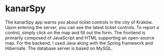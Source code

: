 # kanarSpy
The kanarSpy app warns you about ticket controls in the city of Kraków. Upon entering the server, you can see the latest ticket controls. To report a control, simply click on the map and fill out the form. The frontend is primarily composed of JavaScript and HTML supporting an open-source map. For the backend, I used Java along with the Spring framework and Hibernate. The database server is based on MySQL.
